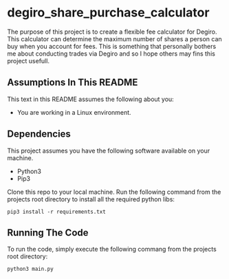 # degiro_share_purchase_calculator
The purpose of this project is to create a flexible fee calculator for Degiro. This calculator can determine the maximum
number of shares a person can buy when you account for fees. This is something that personally bothers me about conducting
trades via Degiro and so I hope others may fins this project usefull.

## Assumptions In This README
This text in this README assumes the following about you:
- You are working in a Linux environment.

## Dependencies
This project assumes you have the following software available on your machine.

- Python3
- Pip3

Clone this repo to your local machine. Run the following command from the projects root directory to install all the
required python libs:
```
pip3 install -r requirements.txt
```

## Running The Code
To run the code, simply execute the following commang from the projects root directory:
```
python3 main.py
```
